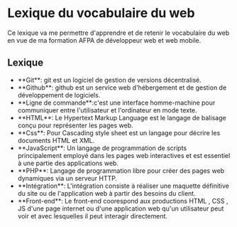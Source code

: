 # Lexique du vocabulaire du web


Ce lexique va me permettre d'apprendre et de retenir le vocabulaire
du web en vue de ma formation AFPA de développeur web et web mobile.

## Lexique

<ul>
<li> **Git**: git est un logiciel de gestion de versions décentralisé.</li>

<li> **Github**: github est un service web d'hébergement et de gestion de 
développement de logiciels.</li>

<li> **Ligne de commande**:c'est une interface homme-machine pour communiquer
entre l'utilisateur et l'ordinateur en mode texte.</li>

<li> **HTML**: Le Hypertext Markup Language est le langage de balisage conçu pour
représenter les pages web.</li>

<li> **Css**: Pour Cascading style sheet est un langage pour décrire les 
documents HTML et XML.</li>

<li> **JavaScript**: Un langage de programmation de scripts principalement
employé dans les pages web interactives et est essentiel à une partie 
des applications web.</li>

<li> **PHP**: Langage de programmation libre pour créer des pages web
 dynamiques via un serveur HTTP.</li>

<li> **Intégration**: L'intégration consiste à réaliser une maquette
définitive du site ou de l'application web à partir des besoins du client.</li>

<li> **Front-end**: Le front-end coorespond aux productions HTML , CSS , JS
d'une page internet ou d'une application web qu'un utilisateur peut voir
et avec lesquelles il peut interagir directement.</li>


</ul>
